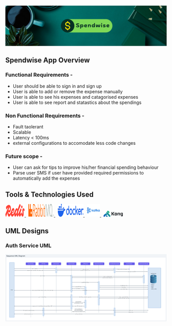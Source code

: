 ![banner](./Images/spendwiseBanner.png)

## Spendwise App Overview

### Functional Requirements -
- User should be able to sign in and sign up
- User is able to add or remove the expense manually
- User is able to see his expenses and catagorised expenses
- User is able to see report and statastics about the spendings

### Non Functional Requirements -
- Fault taolerant
- Scalable
- Latency < 100ms
- external configurations to accomodate less code changes

### Future scope -
- User can ask for tips to improve his/her financial spending behaviour
- Parse user SMS if user have provided required permissions to automatically add the expenses

## Tools & Technologies Used
<p align="left"> 
<a href="https://redis.io" target="_blank" rel="noreferrer"> <img src="https://raw.githubusercontent.com/Prithviraj2511/prithviraj-patil/refs/heads/main/public/images/redis_word.svg" alt="redis" width="60" height="40"/> </a> 
&nbsp;
<a href="https://redis.io" target="_blank" rel="noreferrer"> <img src="https://raw.githubusercontent.com/Prithviraj2511/prithviraj-patil/refs/heads/main/public/images/rabbitMq_word.svg" alt="rabbitMq" width="80" height="40"/> </a> 
&nbsp;
<a href="https://redis.io" target="_blank" rel="noreferrer"> <img src="https://raw.githubusercontent.com/Prithviraj2511/prithviraj-patil/refs/heads/main/public/images/docker_word.svg" alt="rabbitMq" width="80" height="40"/> </a> 
&nbsp;
<a href="https://kafka.apache.org/" target="_blank" rel="noreferrer"> <img src="https://raw.githubusercontent.com/Prithviraj2511/prithviraj-patil/refs/heads/main/public/images/kafka_word.svg" alt="kafka" height="40"/> </a> 
&nbsp;
<picture>
  <source media="(prefers-color-scheme: dark)" srcset="https://raw.githubusercontent.com/Prithviraj2511/prithviraj-patil/refs/heads/main/public/images/Kong_word_dark.svg" width="60" height="40">
  <source media="(prefers-color-scheme: light)" srcset="https://raw.githubusercontent.com/Prithviraj2511/prithviraj-patil/refs/heads/main/public/images/Kong_word_white.svg" width="60">
  <img alt="kong image" src="https://raw.githubusercontent.com/Prithviraj2511/prithviraj-patil/refs/heads/main/public/images/Kong_word_white.svg" width="60">
</picture>
</p>

## UML Designs

### Auth Service UML
![](./Images/authService_UML.png)